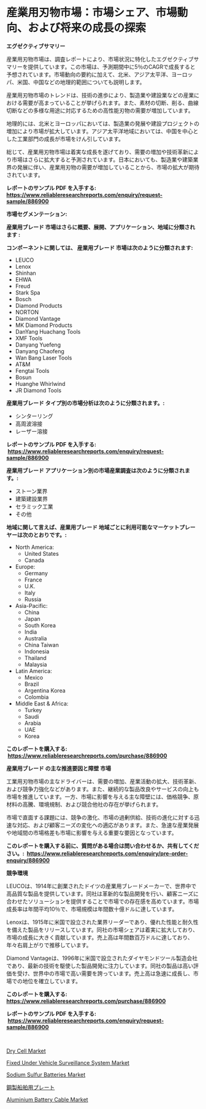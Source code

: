 <p><h1>産業用刃物市場：市場シェア、市場動向、および将来の成長の探索</h1></p><p><strong>エグゼクティブサマリー</strong></p>
<p><p>産業用刃物市場は、調査レポートにより、市場状況に特化したエグゼクティブサマリーを提供しています。この市場は、予測期間中に5％のCAGRで成長すると予想されています。市場動向の要約に加えて、北米、アジア太平洋、ヨーロッパ、米国、中国などの地理的範囲についても説明します。</p><p>産業用刃物市場のトレンドは、技術の進歩により、製造業や建設業などの産業における需要が高まっていることが挙げられます。また、素材の切断、削る、曲線切断などの多様な用途に対応するための高性能刃物の需要が増加しています。</p><p>地理的には、北米とヨーロッパにおいては、製造業の発展や建設プロジェクトの増加により市場が拡大しています。アジア太平洋地域においては、中国を中心とした工業部門の成長が市場をけん引しています。</p><p>総じて、産業用刃物市場は着実な成長を遂げており、需要の増加や技術革新により市場はさらに拡大すると予測されています。日本においても、製造業や建築業界の発展に伴い、産業用刃物の需要が増加していることから、市場の拡大が期待されています。</p></p>
<p><strong>レポートのサンプル PDF を入手する: <a href="https://www.reliableresearchreports.com/enquiry/request-sample/886900">https://www.reliableresearchreports.com/enquiry/request-sample/886900</a></strong></p>
<p><strong>市場セグメンテーション:</strong></p>
<p><strong> 産業用ブレード 市場はさらに概要、展開、アプリケーション、地域に分類されます :</strong></p>
<p><strong>コンポーネントに関しては、 産業用ブレード 市場は次のように分類されます: &nbsp;</strong></p>
<p><ul><li>LEUCO</li><li>Lenox</li><li>Shinhan</li><li>EHWA</li><li>Freud</li><li>Stark Spa</li><li>Bosch</li><li>Diamond Products</li><li>NORTON</li><li>Diamond Vantage</li><li>MK Diamond Products</li><li>DanYang Huachang Tools</li><li>XMF Tools</li><li>Danyang Yuefeng</li><li>Danyang Chaofeng</li><li>Wan Bang Laser Tools</li><li>AT&M</li><li>Fengtai Tools</li><li>Bosun</li><li>Huanghe Whirlwind</li><li>JR Diamond Tools</li></ul></p>
<p><strong> 産業用ブレード タイプ別の市場分析は次のように分類されます。:</strong></p>
<p><ul><li>シンターリング</li><li>高周波溶接</li><li>レーザー溶接</li></ul></p>
<p><strong>レポートのサンプル PDF を入手する: &nbsp;<a href="https://www.reliableresearchreports.com/enquiry/request-sample/886900">https://www.reliableresearchreports.com/enquiry/request-sample/886900</a></strong></p>
<p><strong> 産業用ブレード アプリケーション別の市場産業調査は次のように分類されます。:</strong></p>
<p><ul><li>ストーン業界</li><li>建築建設業界</li><li>セラミック工業</li><li>その他</li></ul></p>
<p><strong>地域に関して言えば、産業用ブレード 地域ごとに利用可能なマーケットプレーヤーは次のとおりです。:</strong></p>
<p><ul>
    <li>
        North America:
        <ul>
            <li>United States</li>
            <li>Canada</li>
        </ul>
    </li>
    <li>
        Europe:
        <ul>
            <li>Germany</li>
            <li>France</li>
            <li>U.K.</li>
            <li>Italy</li>
            <li>Russia</li>
        </ul>
    </li>
    <li>
        Asia-Pacific:
        <ul>
            <li>China</li>
            <li>Japan</li>
            <li>South Korea</li>
            <li>India</li>
            <li>Australia</li>
            <li>China Taiwan</li>
            <li>Indonesia</li>
            <li>Thailand</li>
            <li>Malaysia</li>
        </ul>
    </li>
    <li>
        Latin America:
        <ul>
            <li>Mexico</li>
            <li>Brazil</li>
            <li>Argentina Korea</li>
            <li>Colombia</li>
        </ul>
    </li>
    <li>
        Middle East & Africa:
        <ul>
            <li>Turkey</li>
            <li>Saudi</li>
            <li>Arabia</li>
            <li>UAE</li>
            <li>Korea</li>
        </ul>
    </li>
    </ul></p>
<p><strong>このレポートを購入する: &nbsp;<a href="https://www.reliableresearchreports.com/purchase/886900">https://www.reliableresearchreports.com/purchase/886900</a></strong></p>
<p><strong>産業用ブレード の主な推進要因と障壁 市場</strong></p>
<p><p>工業用刃物市場の主なドライバーは、需要の増加、産業活動の拡大、技術革新、および競争力強化などがあります。また、継続的な製品改良やサービスの向上も市場を推進しています。一方、市場に影響を与える主な障壁には、価格競争、原材料の高騰、環境規制、および競合他社の存在が挙げられます。</p><p>市場で直面する課題には、競争の激化、市場の過剰供給、技術の進化に対する迅速な対応、および顧客ニーズの変化への適応があります。また、急速な産業発展や地域間の市場格差も市場に影響を与える重要な要因となっています。</p></p>
<p><strong>このレポートを購入する前に、質問がある場合は問い合わせるか、共有してください。:&nbsp; <a href="https://www.reliableresearchreports.com/enquiry/pre-order-enquiry/886900">https://www.reliableresearchreports.com/enquiry/pre-order-enquiry/886900</a></strong></p>
<p><strong>競争環境</strong></p>
<p><p>LEUCOは、1914年に創業されたドイツの産業用ブレードメーカーで、世界中で高品質な製品を提供しています。同社は革新的な製品開発を行い、顧客ニーズに合わせたソリューションを提供することで市場での存在感を高めています。市場成長率は年間平均10％で、市場規模は年間数十億ドルに達しています。</p><p>Lenoxは、1915年に米国で設立された業界リーダーであり、優れた性能と耐久性を備えた製品をリリースしています。同社の市場シェアは着実に拡大しており、市場の成長に大きく貢献しています。売上高は年間数百万ドルに達しており、年々右肩上がりで推移しています。</p><p>Diamond Vantageは、1996年に米国で設立されたダイヤモンドツール製造会社であり、最新の技術を駆使した製品開発に注力しています。同社の製品は高い評価を受け、世界中の市場で高い需要を誇っています。売上高は急速に成長し、市場での地位を確立しています。</p></p>
<p><strong>このレポートを購入する: &nbsp; <a href="https://www.reliableresearchreports.com/purchase/886900">https://www.reliableresearchreports.com/purchase/886900</a></strong></p>
<p><strong>レポートのサンプル PDF を入手する: &nbsp;<a href="https://www.reliableresearchreports.com/enquiry/request-sample/886900">https://www.reliableresearchreports.com/enquiry/request-sample/886900</a></strong><strong></strong></p>
<p>&nbsp;</p>
<p><p><a href="https://github.com/angelajermaine/Market-Research-Report-List-2/blob/main/dry-cell-market.md">Dry Cell Market</a></p><p><a href="https://issuu.com/reportprime-2/docs/fixed-under-vehicle-surveillance-system-market-siz">Fixed Under Vehicle Surveillance System Market</a></p><p><a href="https://github.com/provorikovar/Market-Research-Report-List-3/blob/main/sodium-sulfur-batteries-market.md">Sodium Sulfur Batteries Market</a></p><p><a href="https://github.com/ReganWisoky2023/Market-Research-Report-List-1/blob/main/280381216198.md">鋼製船舶用プレート</a></p><p><a href="https://issuu.com/reportprime-2/docs/aluminium-battery-cable-market-size-2030.pptx">Aluminium Battery Cable Market</a></p></p>